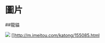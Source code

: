 # 圖片

##龍貓

![](https://lh3.googleusercontent.com/proxy/6sSEGCwxq7950lz_3SdqddoTwKi2iw5IVgrfxRW0tn4bBGcHdY5KTaVKynkzp__M08vf9PrrtaEWv7EjmAEeOjg7Lgnizgy9crZs0RanQRNpY8A7ORY)
[]http://m.imeitou.com/katong/155085.html
